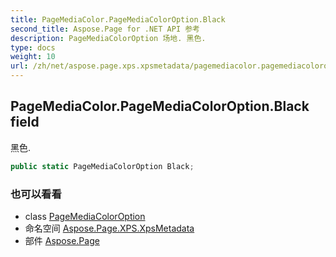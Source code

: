 ```yaml
---
title: PageMediaColor.PageMediaColorOption.Black
second_title: Aspose.Page for .NET API 参考
description: PageMediaColorOption 场地. 黑色.
type: docs
weight: 10
url: /zh/net/aspose.page.xps.xpsmetadata/pagemediacolor.pagemediacoloroption/black/
---
```

## PageMediaColor.PageMediaColorOption.Black field

黑色.

```csharp
public static PageMediaColorOption Black;
```

### 也可以看看

* class [PageMediaColorOption](../)
* 命名空间 [Aspose.Page.XPS.XpsMetadata](../../pagemediacolor.pagemediacoloroption/)
* 部件 [Aspose.Page](../../../)


